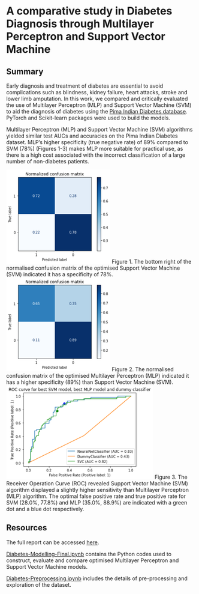 # A comparative study in Diabetes Diagnosis through Multilayer Perceptron and Support Vector Machine


## Summary

Early diagnosis and treatment of diabetes are essential to avoid complications such as blindness, kidney failure, heart attacks, stroke and lower limb amputation. In this work, we compared and critically evaluated the use of Multilayer Perceptron (MLP) and Support Vector Machine (SVM) to aid the diagnosis of diabetes using the [Pima Indian Diabetes database](https://www.kaggle.com/uciml/pima-indians-diabetes-database). PyTorch and Scikit-learn packages were used to build the models. 

Multilayer Perceptron (MLP) and Support Vector Machine (SVM) algorithms yielded similar test AUCs and accuracies on the Pima Indian Diabetes dataset. MLP’s higher specificity (true negative rate) of 89% compared to SVM (78%) (Figures 1-3) makes MLP more suitable for practical use, as there is a high cost associated with the incorrect classification of a large number of non-diabetes patients.

<img src="svm_ncm.png" height="250" />
Figure 1. The bottom right of the normalised confusion matrix of the optimised Support Vector Machine (SVM) indicated it has a specificity of 78%.

<img src="mlp_ncm.png" height="250" />
Figure 2. The normalised confusion matrix of the optimised Multilayer Perceptron (MLP) indicated it has a higher specificity (89%) than Support Vector Machine (SVM).

<img src="ROC.png" height="250" />
Figure 3. The Receiver Operation Curve (ROC) revealed Support Vector Machine (SVM) algorithm displayed a slightly higher sensitivity than Multilayer Perceptron (MLP) algorithm. The optimal false positive rate and true positive rate for SVM (28.0%, 77.8%) and MLP (35.0%, 88.9%) are indicated with a green dot and a blue dot respectively. 



## Resources

The full report can be accessed [here](./Bona_Chow_Diabetes_Report.pdf).

[Diabetes-Modelling-Final.ipynb](./Diabetes-Modelling-Final.ipynb) contains the Python codes used to construct, evaluate and compare optimised Multilayer Perceptron and Support Vector Machine models.

[Diabetes-Preprocessing.ipynb](./Diabetes-Preprocessing.ipynb) includes the details of pre-processing and exploration of the dataset.



